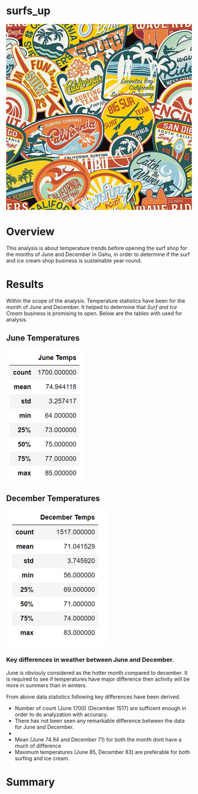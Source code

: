 # surfs_up

![git-hub](https://github.com/MonaElahi/surfs_up/blob/918a4ea9fab008116999e52befb43015ac4d768d/Surfing_image.webp)

# Overview

This analysis is about temperature trends before opening the surf shop for the months 
of June and December in Oahu, in order to determine if the surf and ice cream shop 
business is sustainable year-round. 


# Results

Within the scope of the analysis. Temperature statistics have been for the month of June and December.
It helped to determine that _Surf and Ice Cream_ business is promising to open. Below are the tables 
with used for analysis. 


## June Temperatures

![git-hub](https://github.com/MonaElahi/surfs_up/blob/6d47f8c3669da0ed55c640da3afb51f04a742961/Jun%20stats.PNG)


## December Temperatures

![git-hub](https://github.com/MonaElahi/surfs_up/blob/6d47f8c3669da0ed55c640da3afb51f04a742961/Dec%20stats.PNG)


### Key differences in weather between June and December.

June is obviouly considered as the hotter month compared to december. 
It is required to see if temperatures have major difference then activity will be
more in summers than in winters.

From above data statistics following key differences have been derived. 


- Number of count (June 1700) (December 1517) are sufficent enough in order to 
  do analyzation with accuracy. 
- There has not been seen any remarkable difference between the data for June and December.
- 
- Mean (June 74.94 and December 71) for both the month dont have a much of difference  
- Maximum temperatures (June 85, December 83) are preferable for both surfing and ice cream.

# Summary











